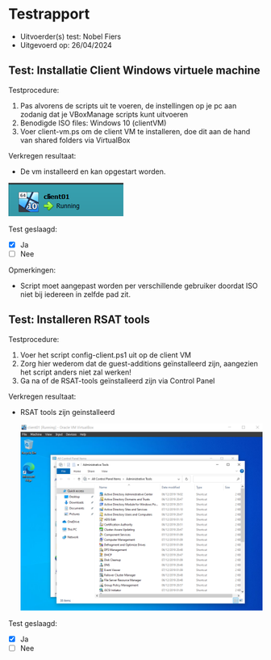# Testrapport

- Uitvoerder(s) test: Nobel Fiers
- Uitgevoerd op: 26/04/2024

## Test: Installatie Client Windows virtuele machine

Testprocedure:

1. Pas alvorens de scripts uit te voeren, de instellingen op je pc aan zodanig dat je VBoxManage scripts kunt uitvoeren
2. Benodigde ISO files: Windows 10 (clientVM)
3. Voer client-vm.ps om de client VM te installeren, doe dit aan de hand van shared folders via VirtualBox

Verkregen resultaat:

- De vm installeerd en kan opgestart worden.

![nginx_installatie_rapport](./img/testrapport_config-client.ps_werkt.png)

Test geslaagd:

- [x] Ja
- [ ] Nee

Opmerkingen:

- Script moet aangepast worden per verschillende gebruiker doordat ISO niet bij iedereen in zelfde pad zit.

## Test: Installeren RSAT tools

Testprocedure:

1. Voer het script config-client.ps1 uit op de client VM
2. Zorg hier wederom dat de guest-additions geïnstalleerd zijn, aangezien het script anders niet zal werken!
3. Ga na of de RSAT-tools geïnstalleerd zijn via Control Panel

Verkregen resultaat:

- RSAT tools zijn geinstalleerd

  ![nginx_installatie_rapport](./img/testrapport_config-client-rsat.ps_werkt.png)

<!-- Voeg hier eventueel een screenshot van het verkregen resultaat in. -->

Test geslaagd:

- [x] Ja
- [ ] Nee
